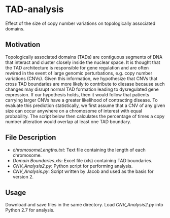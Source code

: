 # TAD-analysis
Effect of the size of copy number variations on topologically associated domains.

## Motivation
Topologically associated domains (TADs) are contiguous segments of DNA that interact and cluster closely inside the nuclear space. It is thought that the TAD architecture is responsible for gene regulation and are often rewired in the event of large genomic perturbations, e.g. copy number variations (CNVs). Given this information, we hypothesize that CNVs that cross TAD boundaries are more likely to contribute to diesase because such changes may disrupt normal TAD formation leading to dysregulated gene expression. If our hypothesis holds, then it would follow that patients carrying larger CNVs have a greater likelihood of contracting disease. To evaluate this prediction statistically, we first assume that a CNV of any given size can occur anywhere on a chromosome of interest with equal probability. The script below then calculates the percentage of times a copy number alteration would overlap at least one TAD boundary.

## File Description
+ *chromosomeLengths.txt*: Text file containing the length of each chromosome.
+ *Domain Boundaries.xls*: Excel file (xls) containing TAD boundaries.
+ *CNV_Analysis2.py*: Python script for performing analysis.
+ *CNV_Analysis.py*: Script written by Jacob and used as the basis for version 2.

## Usage
Download and save files in the same directory. Load *CNV_Analysis2.py* into Python 2.7 for analysis.
